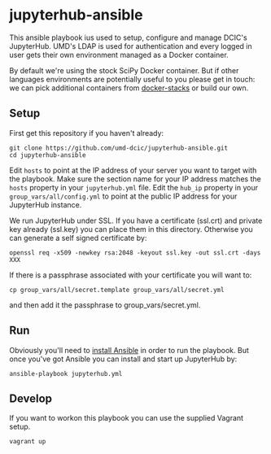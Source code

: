 # jupyterhub-ansible

This ansible playbook ius used to setup, configure and manage DCIC's JupyterHub.
UMD's LDAP is used for authentication and every logged in user gets their own
environment managed as a Docker container.

By default we're using the stock SciPy Docker container. But if other languages
environments are potentially useful to you please get in touch: we can pick 
additional containers from [docker-stacks] or build our own.

## Setup

First get this repository if you haven't already:

    git clone https://github.com/umd-dcic/jupyterhub-ansible.git
    cd jupyterhub-ansible

Edit `hosts` to point at the IP address of your server you want to target with
the playbook. Make sure the section name for your IP address matches the `hosts`
property in your `jupyterhub.yml` file. Edit the `hub_ip` property in your
`group_vars/all/config.yml` to point at the public IP address for your
JupyterHub instance.

We run JupyterHub under SSL. If you have a certificate (ssl.crt) and private key
already (ssl.key) you can place them in this directory.  Otherwise you can
generate a self signed certificate by:

    openssl req -x509 -newkey rsa:2048 -keyout ssl.key -out ssl.crt -days XXX

If there is a passphrase associated with your certificate you will want to:

    cp group_vars/all/secret.template group_vars/all/secret.yml

and then add it the passphrase to group_vars/secret.yml.

## Run

Obviously you'll need to [install Ansible](http://docs.ansible.com/ansible/intro_installation.html#installation) in order to run the playbook. But once you've got Ansible you can install and start up JupyterHub by:

    ansible-playbook jupyterhub.yml

## Develop

If you want to workon this playbook you can use the supplied Vagrant setup.

    vagrant up

[docker-stacks]: https://github.com/jupyter/docker-stacks
